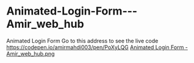 # Animated-Login-Form---Amir_web_hub
Animated Login Form
Go to this address to see the live code https://codepen.io/amirmahdi003/pen/PoXyLQG
[Animated Login Form - Amir_web_hub.png ](Animated%20Login%20Form%20-%20Amir_web_hub.png)
